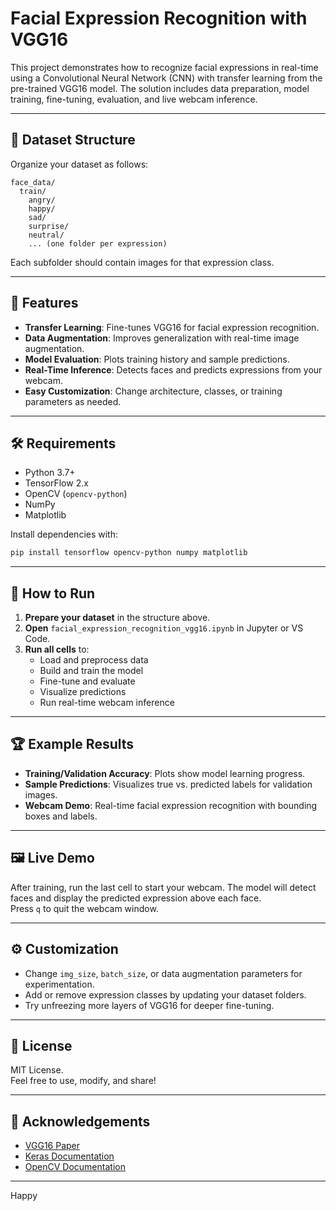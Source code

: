 # Facial Expression Recognition with VGG16

This project demonstrates how to recognize facial expressions in real-time using a Convolutional Neural Network (CNN) with transfer learning from the pre-trained VGG16 model. The solution includes data preparation, model training, fine-tuning, evaluation, and live webcam inference.

---

## 📂 Dataset Structure

Organize your dataset as follows:

```
face_data/
  train/
    angry/
    happy/
    sad/
    surprise/
    neutral/
    ... (one folder per expression)
```

Each subfolder should contain images for that expression class.

---

## 🚀 Features

- **Transfer Learning**: Fine-tunes VGG16 for facial expression recognition.
- **Data Augmentation**: Improves generalization with real-time image augmentation.
- **Model Evaluation**: Plots training history and sample predictions.
- **Real-Time Inference**: Detects faces and predicts expressions from your webcam.
- **Easy Customization**: Change architecture, classes, or training parameters as needed.

---

## 🛠️ Requirements

- Python 3.7+
- TensorFlow 2.x
- OpenCV (`opencv-python`)
- NumPy
- Matplotlib

Install dependencies with:

```sh
pip install tensorflow opencv-python numpy matplotlib
```

---

## 📖 How to Run

1. **Prepare your dataset** in the structure above.
2. **Open** `facial_expression_recognition_vgg16.ipynb` in Jupyter or VS Code.
3. **Run all cells** to:
   - Load and preprocess data
   - Build and train the model
   - Fine-tune and evaluate
   - Visualize predictions
   - Run real-time webcam inference

---

## 🏆 Example Results

- **Training/Validation Accuracy**: Plots show model learning progress.
- **Sample Predictions**: Visualizes true vs. predicted labels for validation images.
- **Webcam Demo**: Real-time facial expression recognition with bounding boxes and labels.

---

## 🖼️ Live Demo

After training, run the last cell to start your webcam. The model will detect faces and display the predicted expression above each face.  
Press `q` to quit the webcam window.

---

## ⚙️ Customization

- Change `img_size`, `batch_size`, or data augmentation parameters for experimentation.
- Add or remove expression classes by updating your dataset folders.
- Try unfreezing more layers of VGG16 for deeper fine-tuning.

---

## 📄 License

MIT License.  
Feel free to use, modify, and share!

---

## 🙏 Acknowledgements

- [VGG16 Paper](https://arxiv.org/abs/1409.1556)
- [Keras Documentation](https://keras.io/)
- [OpenCV Documentation](https://docs.opencv.org/)

---

Happy
